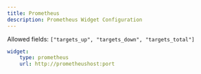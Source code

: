 ```yaml
---
title: Prometheus
description: Prometheus Widget Configuration
---
```


Allowed fields: `["targets_up", "targets_down", "targets_total"]`

```yaml
widget:
    type: prometheus
    url: http://prometheushost:port
```
